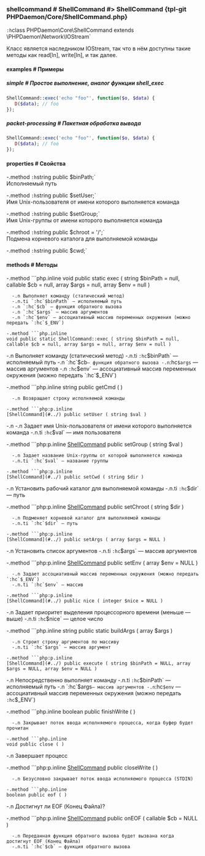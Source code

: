 ### shellcommand # ShellCommand #> ShellCommand {tpl-git PHPDaemon/Core/ShellCommand.php}

`:h`class PHPDaemon\Core\ShellCommand extends \PHPDaemon\Network\IOStream`

Класс является наследником IOStream, так что в нём доступны такие методы как read[ln], write[ln], и так далее.

#### examples # Примеры

##### simple # Простое выполнение, аналог функции shell_exec

```php
ShellCommand::exec('echo "foo"', function($o, $data) {
   D($data); // foo
});
```

##### packet-processing # Пакетная обработка вывода

```php
ShellCommand::exec('echo "foo"', function($o, $data) {
   D($data); // foo
});
```

#### properties # Свойства

 -.method `:h`string public $binPath;`  
 Исполняемый путь

 -.method `:h`string public $setUser;`  
 Имя Unix-пользователя от имени которого выполняется команда

 -.method `:h`string public $setGroup;`  
Имя Unix-группы от имени которого выполняется команда

 -.method `:h`string public $chroot = '/';`  
Подмена корневого каталога для выполняемой команды

 -.method `:h`string public $cwd;`  
 

#### methods # Методы

 -.method ```php.inline
 void public static exec ( string $binPath = null, callable $cb = null, array $args = null, array $env = null )
 ```
   -.n Выполняет команду (статический метод)
   -.n.ti `:hc`$binPath` — исполняемый путь
   -.n `:hc`$cb` — функция обратного вызова
   -.n `:hc`$args` — массив аргументов
   -.n `:hc`$env` — ассоциативный массив переменных окружения (можно передать `:hc`$_ENV`)

-.method ```php.inline
 void public static ShellCommand::exec ( string $binPath = null, callable $cb = null, array $args = null, array $env = null )
 ```
   -.n Выполняет команду (статический метод)
   -.n.ti `:hc`$binPath` — исполняемый путь
   -.n `:hc`$cb` — функция обратного вызова
   -.n `:hc`$args` — массив аргументов
   -.n `:hc`$env` — ассоциативный массив переменных окружения (можно передать `:hc`$_ENV`)


 -.method ```php.inline
 string public getCmd ( )
 ```
   -.n Возвращает строку исполняемой команды

 -.method ```php:p.inline
 [ShellCommand](#../) public setUser ( string $val )
 ```
   -.n -.n Задает имя Unix-пользователя от имени которого выполняется команда
   -.n.ti `:hc`$val` — имя пользователя

 -.method ```php:p.inline
 [ShellCommand](#../) public setGroup ( string $val )
 ```
   -.n Задает название Unix-группы от которой выполняется команда
   -.n.ti `:hc`$val` — название группы

 -.method ```php:p.inline
 [ShellCommand](#../) public setCwd ( string $dir )
 ```
   -.n Установить рабочий каталог для выполняемой команды
   -.n.ti `:hc`$dir` — путь

 -.method ```php:p.inline
 [ShellCommand](#../) public setChroot ( string $dir )
 ```
   -.n Подменяет корневой каталог для выполняемой команды
   -.n.ti `:hc`$dir` — путь

 -.method ```php:p.inline
 [ShellCommand](#../) public setArgs ( array $args = NULL )
 ```
   -.n Установить список аргументов
   -.n.ti `:hc`$args` — массив аргументов

 -.method ```php:p.inline
 [ShellCommand](#../) public setEnv ( array $env = NULL )
 ```
   -.n Задает ассоциативный массив переменных окружения (можно передать `:hc`$_ENV`)
   -.n.ti `:hc`$env` — массив

 -.method ```php:p.inline
 [ShellCommand](#../) public nice ( integer $nice = NULL )
 ```
   -.n Задает приоритет выделения процессорного времени (меньше — выше)
   -.n.ti `:hc`$nice` — целое число

 -.method ```php.inline
 string public static buildArgs ( array $args )
 ```
   -.n Строит строку аргументов по массиву
   -.n.ti `:hc`$args` — массив аргумент

 -.method ```php:p.inline
 [ShellCommand](#../) public execute ( string $binPath = NULL, array $args = NULL, array $env = NULL )
 ```
   -.n Непосредственно выполняет команду
   -.n.ti `:hc`$binPath` — исполняемый путь
   -.n `:hc`$args` — массив аргументов
   -.n `:hc`$env` — ассоциативный массив переменных окружения (можно передать `:hc`$_ENV`)

 -.method ```php.inline
 boolean public finishWrite ( )
 ```
   -.n Закрывает поток ввода исполняемого процесса, когда буфер будет прочитан

 -.method ```php.inline
 void public close ( )
 ```
   -.n Завершает процесс

 -.method ```php:p.inline
 [ShellCommand](#../) public closeWrite ( )
 ```
   -.n Безусловно закрывает поток ввода исполняемого процесса (STDIN)

 -.method ```php.inline
 boolean public eof ( )
 ```
   -.n Достигнут ли EOF (Конец Файла)?

 -.method ```php:p.inline
 [ShellCommand](#../) public onEOF ( callable $cb = NULL )
 ```
   -.n Переданная функция обратного вызова будет вызвана когда достигнут EOF (Конец Файла)
   -.n.ti `:hc`$cb` — функция обратного вызова

